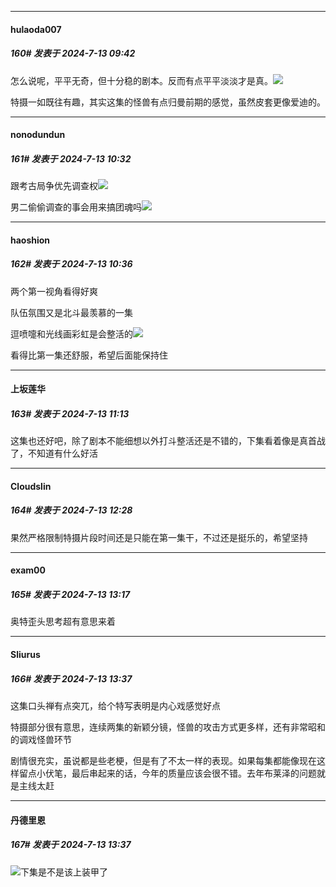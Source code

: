 ﻿
*****

####  hulaoda007  
##### 160#       发表于 2024-7-13 09:42

怎么说呢，平平无奇，但十分稳的剧本。反而有点平平淡淡才是真。<img src="https://static.saraba1st.com/image/smiley/face2017/068.png" referrerpolicy="no-referrer">

特摄一如既往有趣，其实这集的怪兽有点归曼前期的感觉，虽然皮套更像爱迪的。


*****

####  nonodundun  
##### 161#       发表于 2024-7-13 10:32

跟考古局争优先调查权<img src="https://static.saraba1st.com/image/smiley/face2017/066.png" referrerpolicy="no-referrer">

男二偷偷调查的事会用来搞团魂吗<img src="https://static.saraba1st.com/image/smiley/face2017/067.png" referrerpolicy="no-referrer">


*****

####  haoshion  
##### 162#       发表于 2024-7-13 10:36

两个第一视角看得好爽

队伍氛围又是北斗最羡慕的一集

逗喷嚏和光线画彩虹是会整活的<img src="https://static.saraba1st.com/image/smiley/face2017/066.png" referrerpolicy="no-referrer">

看得比第一集还舒服，希望后面能保持住


*****

####  上坂莲华  
##### 163#       发表于 2024-7-13 11:13

这集也还好吧，除了剧本不能细想以外打斗整活还是不错的，下集看着像是真首战了，不知道有什么好活


*****

####  Cloudslin  
##### 164#       发表于 2024-7-13 12:28

果然严格限制特摄片段时间还是只能在第一集干，不过还是挺乐的，希望坚持


*****

####  exam00  
##### 165#       发表于 2024-7-13 13:17

奥特歪头思考超有意思来着


*****

####  Sliurus  
##### 166#       发表于 2024-7-13 13:37

这集口头禅有点突兀，给个特写表明是内心戏感觉好点

特摄部分很有意思，连续两集的新颖分镜，怪兽的攻击方式更多样，还有非常昭和的调戏怪兽环节

剧情很充实，虽说都是些老梗，但是有了不太一样的表现。如果每集都能像现在这样留点小伏笔，最后串起来的话，今年的质量应该会很不错。去年布莱泽的问题就是主线太赶

*****

####  丹德里恩  
##### 167#       发表于 2024-7-13 13:37

<img src="https://static.saraba1st.com/image/smiley/face2017/037.png" referrerpolicy="no-referrer">下集是不是该上装甲了


